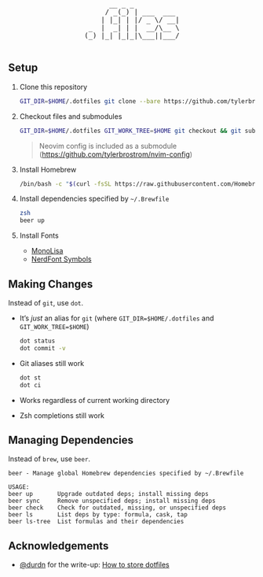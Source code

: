 <pre align=center>
      __ _ _           
     / _(_) | ___  ___ 
    | |_| | |/ _ \/ __|
 _  |  _| | |  __/\__ \
(_) |_| |_|_|\___||___/
                       
</pre>

## Setup

1. Clone this repository
    
    ```sh
    GIT_DIR=$HOME/.dotfiles git clone --bare https://github.com/tylerbrostrom/dotfiles.git
    ```

2. Checkout files and submodules

    ```sh
    GIT_DIR=$HOME/.dotfiles GIT_WORK_TREE=$HOME git checkout && git submodule update --init --recursive
    ```
    
    >Neovim config is included as a submodule (https://github.com/tylerbrostrom/nvim-config)
    
3. Install Homebrew

    ```sh
    /bin/bash -c "$(curl -fsSL https://raw.githubusercontent.com/Homebrew/install/HEAD/install.sh)"
    ```

4. Install dependencies specified by `~/.Brewfile`

    ```sh
    zsh
    beer up
    ```

5. Install Fonts

    - [MonoLisa](https://www.monolisa.dev)
    - [NerdFont Symbols](https://github.com/ryanoasis/nerd-fonts/blob/196f78789a3ee9e5ff9d0f2cdc9b6c3fd41d6e8e/patched-fonts/NerdFontsSymbolsOnly/complete/Symbols-2048-em%20Nerd%20Font%20Complete.ttf)

## Making Changes

Instead of `git`, use `dot`.

- It’s _just_ an alias for `git` (where `GIT_DIR=$HOME/.dotfiles` and `GIT_WORK_TREE=$HOME`)

    ```sh
    dot status
    dot commit -v
    ```

- Git aliases still work

    ```sh
    dot st
    dot ci
    ```

- Works regardless of current working directory
- Zsh completions still work

## Managing Dependencies

Instead of `brew`, use `beer`.

```
beer - Manage global Homebrew dependencies specified by ~/.Brewfile

USAGE:
beer up       Upgrade outdated deps; install missing deps
beer sync     Remove unspecified deps; install missing deps
beer check    Check for outdated, missing, or unspecified deps
beer ls       List deps by type: formula, cask, tap
beer ls-tree  List formulas and their dependencies
```

## Acknowledgements

- [@durdn](https://twitter.com/durdn) for the write-up: [How to store dotfiles](https://www.atlassian.com/git/tutorials/dotfiles)
